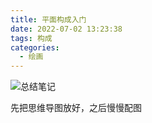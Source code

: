 ```yaml
---
title: 平面构成入门
date: 2022-07-02 13:23:38
tags: 构成
categories:
  - 绘画
---
```

  <meta name="referrer" content="no-referrer">

![总结笔记](https://upload-images.jianshu.io/upload_images/20892169-12de060faaa14705.png?imageMogr2/auto-orient/strip%7CimageView2/2/w/1240)

先把思维导图放好，之后慢慢配图
<!--
##第一课：
理解生活中的点线面
二方连续：连续两个是一样的
![](https://upload-images.jianshu.io/upload_images/20892169-5c83b87e6ff850f9.png?imageMogr2/auto-orient/strip%7CimageView2/2/w/1240)
点线面的概念：
![](https://upload-images.jianshu.io/upload_images/20892169-c1f9b5be52dd91b7.png?imageMogr2/auto-orient/strip%7CimageView2/2/w/1240)
点：有疏有密
点线面不是绝对的，可以共存，也可以只有点线，只有线面，都是有可能的
参照物不同，点线面也是可以变换的。
找十张照片，分析照片中的点线面

##第二课
平面构成适用于所有设计类课程
平面设计：视觉传达设计
室内设计：环境艺术设计
造型设计：产品设计、工业设计，制作手机、电脑等
建筑设计：建筑设计
服装设计：服装设计
展示设计：车展、房展、专卖店、商场等展览
绘画：纯艺（国画、油画、版画、雕塑）
##第三课、第四课
平面构成的应用领域
![](https://upload-images.jianshu.io/upload_images/20892169-c5171feb8f384f41.png?imageMogr2/auto-orient/strip%7CimageView2/2/w/1240)
![](https://upload-images.jianshu.io/upload_images/20892169-8f071f12af96a71f.png?imageMogr2/auto-orient/strip%7CimageView2/2/w/1240)
用不同的线去组成图形（抽象图形）
![](https://upload-images.jianshu.io/upload_images/20892169-1826f85650d72f66.png?imageMogr2/auto-orient/strip%7CimageView2/2/w/1240)
用大小不同的点去组成图形（抽象图形）
![](https://upload-images.jianshu.io/upload_images/20892169-089c769637cdc6c2.png?imageMogr2/auto-orient/strip%7CimageView2/2/w/1240)
![](https://upload-images.jianshu.io/upload_images/20892169-238e5e3af1256bc9.png?imageMogr2/auto-orient/strip%7CimageView2/2/w/1240)
##第六课
![](https://upload-images.jianshu.io/upload_images/20892169-18b89cac132b350e.png?imageMogr2/auto-orient/strip%7CimageView2/2/w/1240)
##第七课
###平面构成的起源：包豪斯学院
![](https://upload-images.jianshu.io/upload_images/20892169-85c708f2ee982e82.png?imageMogr2/auto-orient/strip%7CimageView2/2/w/1240)
###点线面的基本作用
![](https://upload-images.jianshu.io/upload_images/20892169-38f7e301bd735f2f.png?imageMogr2/auto-orient/strip%7CimageView2/2/w/1240)
####设计中的点：
在画面整体中元素中面积较小且装饰性很强的元素，可视为点状元素
####点的特征：
体积小、分散。大空间对比下小的、密集的
![](https://upload-images.jianshu.io/upload_images/20892169-344434b8ee936a2b.png?imageMogr2/auto-orient/strip%7CimageView2/2/w/1240)
####生活中的点：
![](https://upload-images.jianshu.io/upload_images/20892169-3c8a53afa58f39b1.png?imageMogr2/auto-orient/strip%7CimageView2/2/w/1240)
![](https://upload-images.jianshu.io/upload_images/20892169-4435d93e52a6cce1.png?imageMogr2/auto-orient/strip%7CimageView2/2/w/1240)
![image.png](https://upload-images.jianshu.io/upload_images/20892169-0bd0eb86e73bb2e9.png?imageMogr2/auto-orient/strip%7CimageView2/2/w/1240)

点可以有不同形状的
![](https://upload-images.jianshu.io/upload_images/20892169-0183fd94487d9f42.png?imageMogr2/auto-orient/strip%7CimageView2/2/w/1240)
  -->